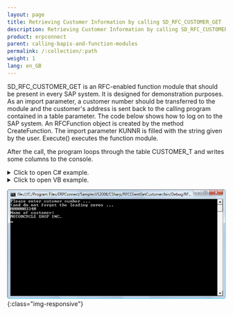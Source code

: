 ```yaml
---
layout: page
title: Retrieving Customer Information by calling SD_RFC_CUSTOMER_GET
description: Retrieving Customer Information by calling SD_RFC_CUSTOMER_GET
product: erpconnect
parent: calling-bapis-and-function-modules
permalink: /:collection/:path
weight: 1
lang: en_GB
---
```


SD_RFC_CUSTOMER_GET is an RFC-enabled function module that should be present in every SAP system. It is designed for demonstration purposes. As an import parameter, a customer number should be transferred to the module and the customer's address is sent back to the calling program contained in a table parameter.
The code below shows how to log on to the SAP system. An RFCFunction object is created by the method CreateFunction.
The import parameter KUNNR is filled with the string given by the user. Execute() executes the function module.

After the call, the program loops through the table CUSTOMER_T and writes some columns to the console.


<details>
<summary>Click to open C# example.</summary>
{% highlight csharp %}
static void Main(string[] args) 
{ 
    using(R3Connection con = new R3Connection("hamlet", 11, "theobald", "pw", "EN", "800"))
    {
        con.Open(false); 
        // Create a function object 
        RFCFunction func = con.CreateFunction("SD_RFC_CUSTOMER_GET"); 
           
        Console.WriteLine("Please enter cutomer number ..."); 
        Console.WriteLine("and do not forget the leading zeros ..."); 
       
        // fill the export parameter 
        StringBuilder CustomerNo = new StringBuilder(Console.ReadLine()); 
        func.Exports["KUNNR"].ParamValue = CustomerNo.ToString(); 
        try
        { 
            func.Execute(); 
        } 
        catch (ERPException e) 
        { 
            Console.WriteLine(e.Message); 
            Console.ReadLine(); 
            return; 
        } 
        // Output the result of the function module 
        Console.WriteLine("Name of customer:"); 
        Console.WriteLine(func.Tables["CUSTOMER_T"].Rows[0, "NAME1"]); 
        Console.ReadLine(); 
    }
}
{% endhighlight %}
</details>


<details>
<summary>Click to open VB example.</summary>
{% highlight visualbasic %}
Sub Main() 
    Using con As New R3Connection("host", 11, "user", "pw", "EN", "800") 
        con.Open(False) 
       
        ' Create a function object Dim func = con.CreateFunction("SD_RFC_CUSTOMER_GET") 
        Console.WriteLine("Please enter cutomer number ...") 
        Console.WriteLine("and do not forget the leading zeros ...") 
       
        ' fill the export parameter 
        Dim CustomerNo As New StringBuilder(Console.ReadLine())
       
        func.Exports("KUNNR").ParamValue = CustomerNo.ToString() 
        Try
            func.Execute() 
        Catch e As ERPException 
            Console.WriteLine(e.Message) 
            Console.ReadLine() 
            Return
        End Try
        ' Output the result of the function module 
        Console.WriteLine("Name of customer:") 
        Console.WriteLine(func.Tables("CUSTOMER_T").Rows(0, "NAME1")) 
        Console.ReadLine() 
    End Using
End Sub
{% endhighlight %}
</details>  



![console](/img/content/calling-client-bapi-from-console.png){:class="img-responsive"}  
  
